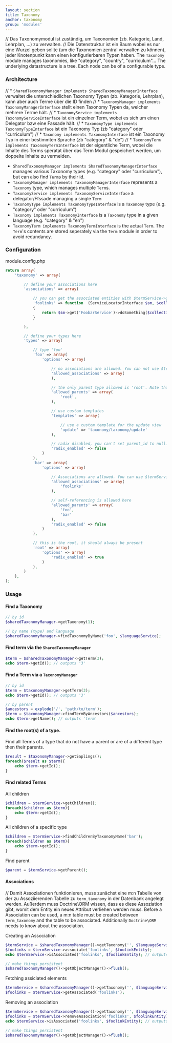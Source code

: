 ```yaml
---
layout: section
title: Taxonomy
anchor: taxonomy
group: 'modules'
---
```


// Das Taxonomymodul ist zuständig, um Taxonomien (zb. Kategorie, Land, Lehrplan, ...) zu verwalten.
// Die Datenstruktur ist ein Baum wobei es nur eine Wurzel geben sollte (um die Taxonomien zentral verwalten zu können), jeder Knotenpunkt kann einen konfigurierbaren Typen haben.
The `Taxonomy` module manages taxonomies, like "category", "country", "curriculum"...
The underlying datastructure is a tree. Each node can be of a configurable type.

### Architecture

// * `SharedTaxonomyManager implements SharedTaxonomyManagerInterface` verwaltet die unterschiedlichen Taxonomy Typen (zb. Kategorie, Lehrplan), kann aber auch Terme über die ID finden
// * `TaxonomyManager implements TaxonomyManagerInterface` stellt einen Taxonomy Typen da, welcher mehrere Terme hält.
// * `TaxonomyService implements TaxonomyServiceInterface` ist ein einzelner Term, wobei es sich um einen Delegator bzw eine Fassade hält.
// * `TaxonomyType implements TaxonomyTypeInterface` ist ein Taxonomy Typ (zb "category" oder "curriculum")
// * `Taxonomy implements TaxonomyInterface` ist ein Taxonomy Typ in einer bestimmten Sprache (zb "category" & "de")
// * `TaxonomyTerm implements TaxonomyTermInterface` ist der eigentliche Term, wobei die Inhalte des Terms speratat über das Term Modul gespeichert werden, um doppelte Inhalte zu vermeiden.

* `SharedTaxonomyManager implements SharedTaxonomyManagerInterface` manages various Taxonomy types (e.g. "category" oder "curriculum"), but can also find `Term`s by their id.
* `TaxonomyManager implements TaxonomyManagerInterface` represents a `Taxonomy` type, which manages multiple `Term`s.
* `TaxonomyService implements TaxonomyServiceInterface` a delegator/Ffssade managing a single `Term`
* `TaxonomyType implements TaxonomyTypeInterface` is a `Taxonomy` type (e.g. "category" oder "curriculum")
* `Taxonomy implements TaxonomyInterface` is a `Taxonomy` type in a given language (e.g. "category" & "en")
* `TaxonomyTerm implements TaxonomyTermInterface` is the actual `Term`. The `Term`'s contents are stored seperately via the `Term` module in order to avoid redundancy.

### Configuration

module.config.php

```php
return array(
    'taxonomy' => array(

    	// define your associations here
        'associations' => array(

        	// you can get the associated entities with $termService->getAssociated('foolinks');
            'foolinks' => function  (ServiceLocatorInterface $sm, $collection)
            {
                return $sm->get('FoobarService')->doSomething($collection);
            }

        ),

        // define your types here
        'types' => array(

        	// type 'foo'
            'foo' => array(
                'options' => array(

                	// no associations are allowed. You can not use $termService->getAssociated('foolinks')!
                    'allowed_associations' => array(
                    ),

                    // the only parent type allowed is 'root'. Note that you can't add foo to foo, as it is not an allowed parent type
                    'allowed_parents' => array(
                        'root',
                    ),

                    // use custom templates
                    'templates' => array(

                    	// use a custom template for the update view
                        'update' => 'taxonomy/taxonomy/update'
                    ),

                    // radix disabled, you can't set parent_id to null!
                    'radix_enabled' => false
                )
            ),
            'bar' => array(
                'options' => array(

                	// Associations are allowed. You can use $termService->getAssociated('foolinks')!
                    'allowed_associations' => array(
                    	'foolinks'
                    ),

                	// self-referencing is allowed here
                    'allowed_parents' => array(
                        'foo',
                        'bar'
                    ),
                    'radix_enabled' => false
                )
            ),

            // this is the root, it should always be present
            'root' => array(
                'options' => array(
                    'radix_enabled' => true
                )
            ),
        )
    ),
);
```

### Usage
#### Find a Taxonomy

```php
// by id
$sharedTaxonomyManager->getTaxonomy(1);

// by name (type) and language
$sharedTaxonomyManager->findTaxonomyByName('foo', $languageService);
```

#### Find term via the `SharedTaxonomyManager`

```php
$term = $sharedTaxonomyManager->getTerm(3);
echo $term->getId(); // outputs '3'
```

#### Find a Term via a `TaxonomyManager`

```php
// by id
$term = $taxonomyManager->getTerm(3);
echo $term->getId(); // outputs '3'

// by parent
$ancestors = explode('/', 'path/to/term');
$term = $taxonomyManager->findTermByAncestors($ancestors);
echo $term->getName(); // outputs 'term'
```

#### Find the root(s) of a type.

Find all Terms of a type that do not have a parent or are of a different type then their parents.

```php
$result = $taxonomyManager->getSaplings();
foreach($result as $term){
	echo $term->getId();
}
```

#### Find related Terms

All children

```php
$children = $termService->getChildren();
foreach($children as $term){
	echo $term->getId();
}
```

All children of a specific type

```php
$children = $termService->findChildrenByTaxonomyName('bar');
foreach($children as $term){
	echo $term->getId();
}
```

Find parent

```php
$parent = $termService->getParent();
```

#### Associations

// Damit Assoziationen funktionieren, muss zunächst eine m:n Tabelle von der zu Assoziierenden Tabelle zu `term_taxonomy` in der Datenbank angelegt werden. Außerdem muss Doctrine\ORM wissen, dass es diese Assoziation gibt, womit dem Entity ein neues Attribut verliehen werden muss.
Before a Association can be used, a m:n table must be created between `term_taxonomy` and the table to be associated.
Additionally `Doctrine\ORM` needs to know about the association.

Creating an Association

```php
$termService = $sharedTaxonomyManager()->getTaxonomy('', $languageService)->getTerm(1)
$foolinks = $termService->associate('foolinks', $foolinkEntity);
echo $termService->isAssociated('foolinks', $foolinkEntity); // outputs: true

// make things persistent
$sharedTaxonomyManager()->getObjectManager()->flush();
```

Fetching assiciated elements

```php
$termService = $sharedTaxonomyManager()->getTaxonomy('', $languageService)->getTerm(1)
$foolinks = $termService->getAssociated('foolinks');
```

Removing an association

```php
$termService = $sharedTaxonomyManager()->getTaxonomy('', $languageService)->getTerm(1)
$foolinks = $termService->removeAssociation('foolinks', $foolinkEntity);
echo $termService->isAssociated('foolinks', $foolinkEntity); // outputs: false

// make things persistent
$sharedTaxonomyManager()->getObjectManager()->flush();
```
